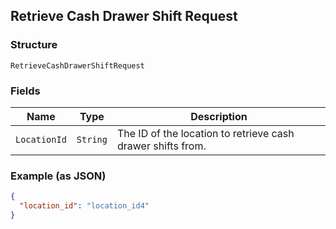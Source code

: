 ## Retrieve Cash Drawer Shift Request

### Structure

`RetrieveCashDrawerShiftRequest`

### Fields

| Name | Type | Description |
|  --- | --- | --- |
| `LocationId` | `String` | The ID of the location to retrieve cash drawer shifts from. |

### Example (as JSON)

```json
{
  "location_id": "location_id4"
}
```

